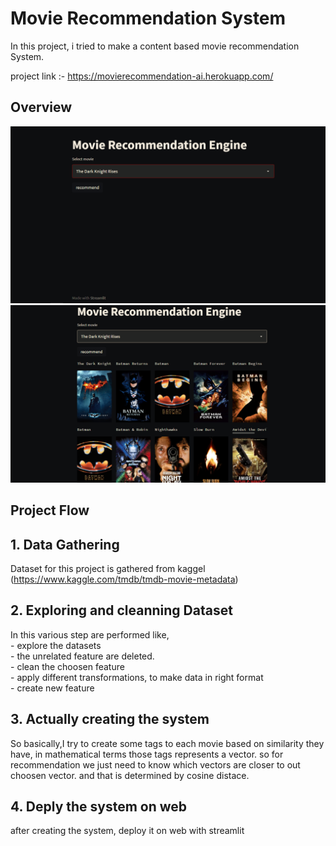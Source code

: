 


# Movie Recommendation System

In this project, i tried to make a content based movie recommendation System.

project link :- https://movierecommendation-ai.herokuapp.com/


## Overview
![](Images/1.png)
![](Images/2.png)
    
    
## Project Flow

## 1. Data Gathering 
Dataset for this project is gathered from kaggel (https://www.kaggle.com/tmdb/tmdb-movie-metadata)

## 2. Exploring and cleanning Dataset
In this various step are performed like, \
    - explore the datasets \
    - the unrelated feature are deleted. \
    - clean the choosen feature \
    - apply different transformations, to make data in right format \
    - create new feature 

## 3. Actually creating the system
So basically,I try to create some tags to each movie based on similarity they have, in mathematical terms those tags represents a vector.
so for recommendation we just need to know which vectors are closer to out choosen vector.
and that is determined by cosine distace.

## 4. Deply the system on web
after creating the system, deploy it on web with streamlit
